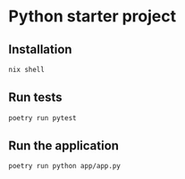 # Python starter project

## Installation

```bash
nix shell
```

## Run tests

```bash 
poetry run pytest
```

## Run the application

```bash
poetry run python app/app.py
```